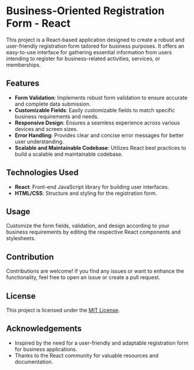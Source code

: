 # Business-Oriented Registration Form - React

This project is a React-based application designed to create a robust and user-friendly registration form tailored for business purposes. It offers an easy-to-use interface for gathering essential information from users intending to register for business-related activities, services, or memberships.

## Features

- **Form Validation**: Implements robust form validation to ensure accurate and complete data submission.
- **Customizable Fields**: Easily customizable fields to match specific business requirements and needs.
- **Responsive Design**: Ensures a seamless experience across various devices and screen sizes.
- **Error Handling**: Provides clear and concise error messages for better user understanding.
- **Scalable and Maintainable Codebase**: Utilizes React best practices to build a scalable and maintainable codebase.

## Technologies Used

- **React**: Front-end JavaScript library for building user interfaces.
- **HTML/CSS**: Structure and styling for the registration form.

## Usage

Customize the form fields, validation, and design according to your business requirements by editing the respective React components and stylesheets.

## Contribution

Contributions are welcome! If you find any issues or want to enhance the functionality, feel free to open an issue or create a pull request.

## License

This project is licensed under the [MIT License](LICENSE).

## Acknowledgements

- Inspired by the need for a user-friendly and adaptable registration form for business applications.
- Thanks to the React community for valuable resources and documentation.